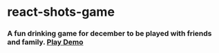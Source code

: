 # react-shots-game

### A fun drinking game for december to be played with friends and family. [Play Demo](https://steve-code16.github.io/react-shots-game/)
